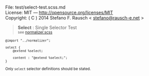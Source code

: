 File:      test/select-test.scss.md  
License:   MIT — http://opensource.org/licenses/MIT  
Copyright: ( C ) 2014 Stefano F. Rausch < stefano@rausch-e.net >

> **Select** : Single Selector Test  
> <small> see [normalizer.scss](../_normalizer.scss.md) </smalll>

    @import "../normalizer";

    select {
        @extend %select;

        content : "@extend %select;";
    }

Only `select` selector definitions should be stated.

